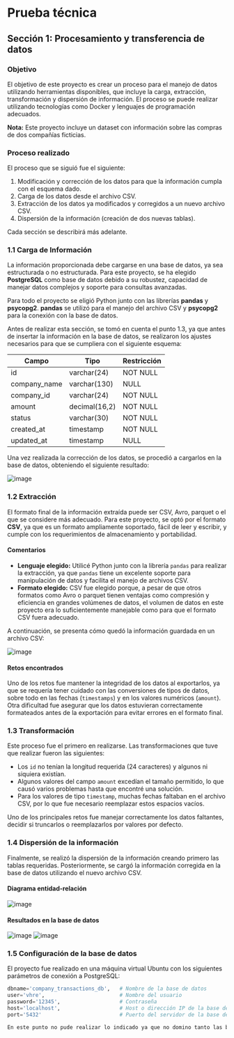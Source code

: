 # Prueba técnica

## Sección 1: Procesamiento y transferencia de datos

### Objetivo
El objetivo de este proyecto es crear un proceso para el manejo de datos utilizando herramientas disponibles, que incluye la carga, extracción, transformación y dispersión de información. El proceso se puede realizar utilizando tecnologías como Docker y lenguajes de programación adecuados.

**Nota:** Este proyecto incluye un dataset con información sobre las compras de dos compañías ficticias.

### Proceso realizado
El proceso que se siguió fue el siguiente:
1. Modificación y corrección de los datos para que la información cumpla con el esquema dado.
2. Carga de los datos desde el archivo CSV.
3. Extracción de los datos ya modificados y corregidos a un nuevo archivo CSV.
4. Dispersión de la información (creación de dos nuevas tablas).

Cada sección se describirá más adelante.

### 1.1 Carga de Información
La información proporcionada debe cargarse en una base de datos, ya sea estructurada o no estructurada. Para este proyecto, se ha elegido **PostgreSQL** como base de datos debido a su robustez, capacidad de manejar datos complejos y soporte para consultas avanzadas.

Para todo el proyecto se eligió Python junto con las librerías **pandas** y **psycopg2**. **pandas** se utilizó para el manejo del archivo CSV y **psycopg2** para la conexión con la base de datos.

Antes de realizar esta sección, se tomó en cuenta el punto 1.3, ya que antes de insertar la información en la base de datos, se realizaron los ajustes necesarios para que se cumpliera con el siguiente esquema:

| Campo          | Tipo                | Restricción   |
|----------------|---------------------|---------------|
| id             | varchar(24)          | NOT NULL      |
| company_name   | varchar(130)         | NULL          |
| company_id     | varchar(24)          | NOT NULL      |
| amount         | decimal(16,2)        | NOT NULL      |
| status         | varchar(30)          | NOT NULL      |
| created_at     | timestamp            | NOT NULL      |
| updated_at     | timestamp            | NULL          |

Una vez realizada la corrección de los datos, se procedió a cargarlos en la base de datos, obteniendo el siguiente resultado:

![image](https://github.com/user-attachments/assets/0ef90f67-1c27-4fdc-9a3f-2d3749f20813)

### 1.2 Extracción
El formato final de la información extraída puede ser CSV, Avro, parquet o el que se considere más adecuado. Para este proyecto, se optó por el formato **CSV**, ya que es un formato ampliamente soportado, fácil de leer y escribir, y cumple con los requerimientos de almacenamiento y portabilidad.

#### Comentarios
- **Lenguaje elegido:** Utilicé Python junto con la librería `pandas` para realizar la extracción, ya que `pandas` tiene un excelente soporte para manipulación de datos y facilita el manejo de archivos CSV.
- **Formato elegido:** CSV fue elegido porque, a pesar de que otros formatos como Avro o parquet tienen ventajas como compresión y eficiencia en grandes volúmenes de datos, el volumen de datos en este proyecto era lo suficientemente manejable como para que el formato CSV fuera adecuado.

A continuación, se presenta cómo quedó la información guardada en un archivo CSV:

![image](https://github.com/user-attachments/assets/6a913f7b-f5ff-4d7d-a77e-543212785307)

#### Retos encontrados
Uno de los retos fue mantener la integridad de los datos al exportarlos, ya que se requería tener cuidado con las conversiones de tipos de datos, sobre todo en las fechas (`timestamps`) y en los valores numéricos (`amount`). Otra dificultad fue asegurar que los datos estuvieran correctamente formateados antes de la exportación para evitar errores en el formato final.

### 1.3 Transformación
Este proceso fue el primero en realizarse. Las transformaciones que tuve que realizar fueron las siguientes:

- Los `id` no tenían la longitud requerida (24 caracteres) y algunos ni siquiera existían.
- Algunos valores del campo `amount` excedían el tamaño permitido, lo que causó varios problemas hasta que encontré una solución.
- Para los valores de tipo `timestamp`, muchas fechas faltaban en el archivo CSV, por lo que fue necesario reemplazar estos espacios vacíos.

Uno de los principales retos fue manejar correctamente los datos faltantes, decidir si truncarlos o reemplazarlos por valores por defecto.

### 1.4 Dispersión de la información
Finalmente, se realizó la dispersión de la información creando primero las tablas requeridas. Posteriormente, se cargó la información corregida en la base de datos utilizando el nuevo archivo CSV.

#### Diagrama entidad-relación

![image](https://github.com/user-attachments/assets/ede703b7-7cfe-427d-ac89-f0a7620907b0)

#### Resultados en la base de datos

![image](https://github.com/user-attachments/assets/1e2ff3f9-b622-4f33-a6d8-b938d17f3c14)
![image](https://github.com/user-attachments/assets/ed7959f2-f546-488e-87a2-6a8570361794)

### 1.5 Configuración de la base de datos
El proyecto fue realizado en una máquina virtual Ubuntu con los siguientes parámetros de conexión a PostgreSQL:

```python
dbname='company_transactions_db',   # Nombre de la base de datos
user='vhre',                        # Nombre del usuario
password='12345',                   # Contraseña
host='localhost',                   # Host o dirección IP de la base de datos
port='5432'                         # Puerto del servidor de la base de datos

En este punto no pude realizar lo indicado ya que no domino tanto las bases de datos. Esto incluye la creación y ejecución de vistas para obtener los montos transaccionados por día, por lo que esta parte del ejercicio quedó incompleta.
